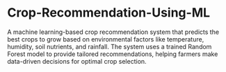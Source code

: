 # Crop-Recommendation-Using-ML
A machine learning-based crop recommendation system that predicts the best crops to grow based on environmental factors like temperature, humidity, soil nutrients, and rainfall. The system uses a trained Random Forest model to provide tailored recommendations, helping farmers make data-driven decisions for optimal crop selection.
